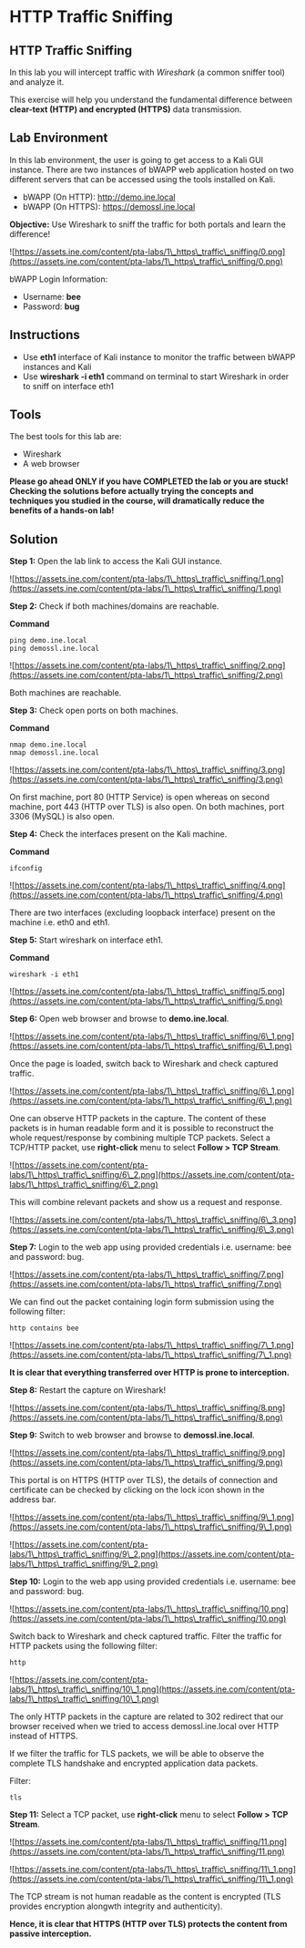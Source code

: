 # HTTP Traffic Sniffing

## HTTP Traffic Sniffing

In this lab you will intercept traffic with _Wireshark_ (a common sniffer tool) and analyze it.

This exercise will help you understand the fundamental difference between **clear-text (HTTP) and encrypted (HTTPS)** data transmission.

## Lab Environment

In this lab environment, the user is going to get access to a Kali GUI instance. There are two instances of bWAPP web application hosted on two different servers that can be accessed using the tools installed on Kali.

* bWAPP (On HTTP): http://demo.ine.local
* bWAPP (On HTTPS): https://demossl.ine.local

**Objective:** Use Wireshark to sniff the traffic for both portals and learn the difference!

![https://assets.ine.com/content/pta-labs/1\_https\_traffic\_sniffing/0.png](https://assets.ine.com/content/pta-labs/1\_https\_traffic\_sniffing/0.png)

bWAPP Login Information:

* Username: **bee**
* Password: **bug**

## Instructions

* Use **eth1** interface of Kali instance to monitor the traffic between bWAPP instances and Kali
* Use **wireshark -i eth1** command on terminal to start Wireshark in order to sniff on interface eth1

## Tools

The best tools for this lab are:

* Wireshark
* A web browser

**Please go ahead ONLY if you have COMPLETED the lab or you are stuck! Checking the solutions before actually trying the concepts and techniques you studied in the course, will dramatically reduce the benefits of a hands-on lab!**

## Solution

**Step 1:** Open the lab link to access the Kali GUI instance.

![https://assets.ine.com/content/pta-labs/1\_https\_traffic\_sniffing/1.png](https://assets.ine.com/content/pta-labs/1\_https\_traffic\_sniffing/1.png)

**Step 2:** Check if both machines/domains are reachable.

**Command**

```
ping demo.ine.local
ping demossl.ine.local
```

![https://assets.ine.com/content/pta-labs/1\_https\_traffic\_sniffing/2.png](https://assets.ine.com/content/pta-labs/1\_https\_traffic\_sniffing/2.png)

Both machines are reachable.

**Step 3:** Check open ports on both machines.

**Command**

```
nmap demo.ine.local
nmap demossl.ine.local
```

![https://assets.ine.com/content/pta-labs/1\_https\_traffic\_sniffing/3.png](https://assets.ine.com/content/pta-labs/1\_https\_traffic\_sniffing/3.png)

On first machine, port 80 (HTTP Service) is open whereas on second machine, port 443 (HTTP over TLS) is also open. On both machines, port 3306 (MySQL) is also open.

**Step 4:** Check the interfaces present on the Kali machine.

**Command**

```
ifconfig
```

![https://assets.ine.com/content/pta-labs/1\_https\_traffic\_sniffing/4.png](https://assets.ine.com/content/pta-labs/1\_https\_traffic\_sniffing/4.png)

There are two interfaces (excluding loopback interface) present on the machine i.e. eth0 and eth1.

**Step 5:** Start wireshark on interface eth1.

**Command**

```
wireshark -i eth1
```

![https://assets.ine.com/content/pta-labs/1\_https\_traffic\_sniffing/5.png](https://assets.ine.com/content/pta-labs/1\_https\_traffic\_sniffing/5.png)

**Step 6:** Open web browser and browse to **demo.ine.local**.

![https://assets.ine.com/content/pta-labs/1\_https\_traffic\_sniffing/6\_1.png](https://assets.ine.com/content/pta-labs/1\_https\_traffic\_sniffing/6\_1.png)

Once the page is loaded, switch back to Wireshark and check captured traffic.

![https://assets.ine.com/content/pta-labs/1\_https\_traffic\_sniffing/6\_1.png](https://assets.ine.com/content/pta-labs/1\_https\_traffic\_sniffing/6\_1.png)

One can observe HTTP packets in the capture. The content of these packets is in human readable form and it is possible to reconstruct the whole request/response by combining multiple TCP packets. Select a TCP/HTTP packet, use **right-click** menu to select **Follow > TCP Stream**.

![https://assets.ine.com/content/pta-labs/1\_https\_traffic\_sniffing/6\_2.png](https://assets.ine.com/content/pta-labs/1\_https\_traffic\_sniffing/6\_2.png)

This will combine relevant packets and show us a request and response.

![https://assets.ine.com/content/pta-labs/1\_https\_traffic\_sniffing/6\_3.png](https://assets.ine.com/content/pta-labs/1\_https\_traffic\_sniffing/6\_3.png)

**Step 7:** Login to the web app using provided credentials i.e. username: bee and password: bug.

![https://assets.ine.com/content/pta-labs/1\_https\_traffic\_sniffing/7.png](https://assets.ine.com/content/pta-labs/1\_https\_traffic\_sniffing/7.png)

We can find out the packet containing login form submission using the following filter:

```
http contains bee
```

![https://assets.ine.com/content/pta-labs/1\_https\_traffic\_sniffing/7\_1.png](https://assets.ine.com/content/pta-labs/1\_https\_traffic\_sniffing/7\_1.png)

**It is clear that everything transferred over HTTP is prone to interception.**

**Step 8:** Restart the capture on Wireshark!

![https://assets.ine.com/content/pta-labs/1\_https\_traffic\_sniffing/8.png](https://assets.ine.com/content/pta-labs/1\_https\_traffic\_sniffing/8.png)

**Step 9:** Switch to web browser and browse to **demossl.ine.local**.

![https://assets.ine.com/content/pta-labs/1\_https\_traffic\_sniffing/9.png](https://assets.ine.com/content/pta-labs/1\_https\_traffic\_sniffing/9.png)

This portal is on HTTPS (HTTP over TLS), the details of connection and certificate can be checked by clicking on the lock icon shown in the address bar.

![https://assets.ine.com/content/pta-labs/1\_https\_traffic\_sniffing/9\_1.png](https://assets.ine.com/content/pta-labs/1\_https\_traffic\_sniffing/9\_1.png)

![https://assets.ine.com/content/pta-labs/1\_https\_traffic\_sniffing/9\_2.png](https://assets.ine.com/content/pta-labs/1\_https\_traffic\_sniffing/9\_2.png)

**Step 10:** Login to the web app using provided credentials i.e. username: bee and password: bug.

![https://assets.ine.com/content/pta-labs/1\_https\_traffic\_sniffing/10.png](https://assets.ine.com/content/pta-labs/1\_https\_traffic\_sniffing/10.png)

Switch back to Wireshark and check captured traffic. Filter the traffic for HTTP packets using the following filter:

```
http
```

![https://assets.ine.com/content/pta-labs/1\_https\_traffic\_sniffing/10\_1.png](https://assets.ine.com/content/pta-labs/1\_https\_traffic\_sniffing/10\_1.png)

The only HTTP packets in the capture are related to 302 redirect that our browser received when we tried to access demossl.ine.local over HTTP instead of HTTPS.

If we filter the traffic for TLS packets, we will be able to observe the complete TLS handshake and encrypted application data packets.

Filter:

```
tls
```

**Step 11:** Select a TCP packet, use **right-click** menu to select **Follow > TCP Stream**.

![https://assets.ine.com/content/pta-labs/1\_https\_traffic\_sniffing/11.png](https://assets.ine.com/content/pta-labs/1\_https\_traffic\_sniffing/11.png)

![https://assets.ine.com/content/pta-labs/1\_https\_traffic\_sniffing/11\_1.png](https://assets.ine.com/content/pta-labs/1\_https\_traffic\_sniffing/11\_1.png)

The TCP stream is not human readable as the content is encrypted (TLS provides encryption alongwth integrity and authenticity).

**Hence, it is clear that HTTPS (HTTP over TLS) protects the content from passive interception.**
